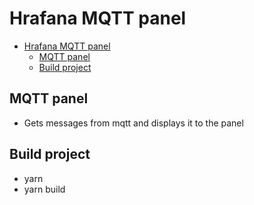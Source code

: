 # Hrafana MQTT panel

- [Hrafana MQTT panel](#hrafana-mqtt-panel)
  - [MQTT panel](#mqtt-panel)
  - [Build project](#build-project)

## MQTT panel

- Gets messages from mqtt and displays it to the panel

## Build project

- yarn
- yarn build
